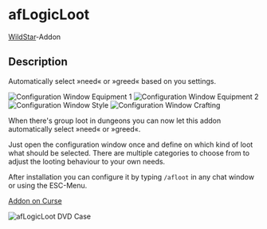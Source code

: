 # afLogicLoot

[WildStar](http://www.wildstar-online.com)-Addon

## Description

Automatically select »need« or »greed« based on you settings.

![Configuration Window Equipment 1](http://fs2.directupload.net/images/150131/nwj8welc.jpg)
![Configuration Window Equipment 2](http://fs2.directupload.net/images/150131/48pk8j3m.jpg)
![Configuration Window Style](http://fs1.directupload.net/images/150131/zvun2wqo.jpg)
![Configuration Window Crafting](http://fs2.directupload.net/images/150131/wnpmqkxm.jpg)

When there's group loot in dungeons you can now let this addon automatically select »need« or »greed«.

Just open the configuration window once and define on which kind of loot what should be selected. There are multiple categories to choose from to adjust the looting behaviour to your own needs.

After installation you can configure it by typing `/afloot` in any chat window or using the ESC-Menu.

[Addon on Curse](http://curse.com/project/227397)

![afLogicLoot DVD Case](http://fs1.directupload.net/images/150131/qvmzbu93.png)